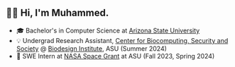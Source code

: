 ## 👋🏻 Hi, I'm Muhammed.

- 🎓 Bachelor's in Computer Science at [Arizona State University](https://www.asu.edu)
- 💡 Undergrad Research Assistant, [Center for Biocomputing, Security and Society](https://biodesign.asu.edu/biocomputing-security-and-society/) @ [Biodesign Institute](https://biodesign.asu.edu/), ASU (Summer 2024)
- 🚀 SWE Intern at [NASA Space Grant](https://nasa.asu.edu/node?destination=node) at ASU (Fall 2023, Spring 2024)
